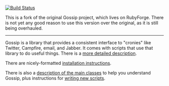 [![Build Status](https://secure.travis-ci.org/L2G/gossip.png)](http://travis-ci.org/L2G/gossip)

This is a fork of the original Gossip project, which lives on RubyForge. There is not yet any good reason to use this version over the original, as it is still being overhauled.

--------

Gossip is a library that provides a consistent interface to "cronies" like Twitter, Campfire, email, and Jabber. It comes with scripts that use that library to do useful things. There is a [more detailed description](http://l2g.github.com/gossip).

There are nicely-formatted [installation instructions](http://l2g.github.com/gossip/installation.html).

There is also a [description of the main classes](http://l2g.github.com/gossip/classes.html) to help you understand Gossip, plus instructions for [writing new scripts](http://l2g.github.com/gossip/writing-new-scripts.html).


